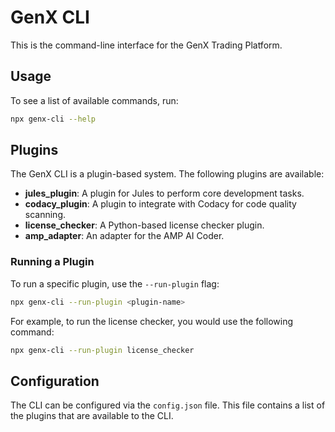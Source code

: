 # GenX CLI

This is the command-line interface for the GenX Trading Platform.

## Usage

To see a list of available commands, run:

```bash
npx genx-cli --help
```

## Plugins

The GenX CLI is a plugin-based system. The following plugins are available:

- **jules_plugin**: A plugin for Jules to perform core development tasks.
- **codacy_plugin**: A plugin to integrate with Codacy for code quality scanning.
- **license_checker**: A Python-based license checker plugin.
- **amp_adapter**: An adapter for the AMP AI Coder.

### Running a Plugin

To run a specific plugin, use the `--run-plugin` flag:

```bash
npx genx-cli --run-plugin <plugin-name>
```

For example, to run the license checker, you would use the following command:

```bash
npx genx-cli --run-plugin license_checker
```

## Configuration

The CLI can be configured via the `config.json` file. This file contains a list of the plugins that are available to the CLI.
